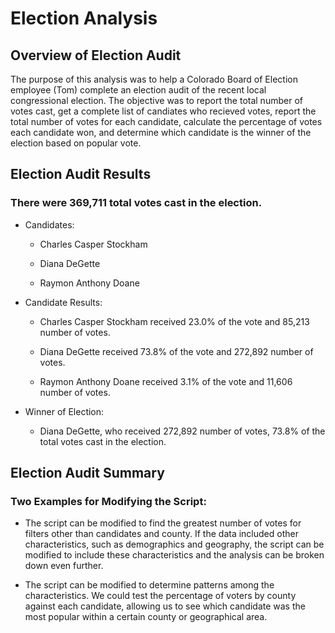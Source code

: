 # Election Analysis

## Overview of Election Audit

The purpose of this analysis was to help a Colorado Board of Election employee (Tom) complete an election audit of the recent local congressional election. The objective was to report the total number of votes cast, get a complete list of candiates who recieved votes, report the total number of votes for each candidate, calculate the percentage of votes each candidate won, and determine which candidate is the winner of the election based on popular vote. 

## Election Audit Results

### There were 369,711 total votes cast in the election.

* Candidates:
	- Charles Casper Stockham
	
	- Diana DeGette
	
	- Raymon Anthony Doane
	
* Candidate Results:
	- Charles Casper Stockham received 23.0% of the vote and 85,213 number of votes.

	- Diana DeGette received 73.8% of the vote and 272,892 number of votes.

	- Raymon Anthony Doane received 3.1% of the vote and 11,606 number of votes.

* Winner of Election:

  - Diana DeGette, who received 272,892 number of votes, 73.8% of the total votes cast in the election.

## Election Audit Summary

### Two Examples for Modifying the Script:

- The script can be modified to find the greatest number of votes for filters other than candidates and county. If the data included other characteristics, such as demographics and geography, the script can be modified to include these characteristics and the analysis can be broken down even further.

- The script can be modified to determine patterns among the characteristics. We could test the percentage of voters by county against each candidate, allowing us to see which candidate was the most popular within a certain county or geographical area.  
